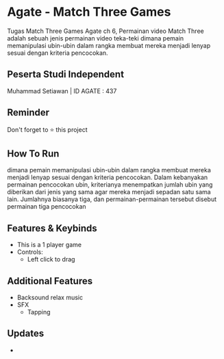 # Agate - Match Three Games

Tugas Match Three Games Agate ch 6, Permainan video Match Three adalah sebuah jenis permainan video teka-teki dimana pemain memanipulasi ubin-ubin dalam rangka membuat mereka menjadi lenyap sesuai dengan kriteria pencocokan.

## Peserta Studi Independent

Muhammad Setiawan | ID AGATE : 437

## Reminder
Don't forget to ⭐️ this project

## How To Run
dimana pemain memanipulasi ubin-ubin dalam rangka membuat mereka menjadi lenyap sesuai dengan kriteria pencocokan. Dalam kebanyakan permainan pencocokan ubin, kriterianya menempatkan jumlah ubin yang diberikan dari jenis yang sama agar mereka menjadi sepadan satu sama lain. Jumlahnya biasanya tiga, dan permainan-permainan tersebut disebut permainan tiga pencocokan

## Features & Keybinds

- This is a 1 player game
- Controls:
  - Left click to drag
  
## Additional Features
- Backsound relax music
- SFX
  - Tapping

## Updates

- 

